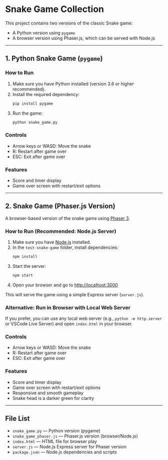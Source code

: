 # Snake Game Collection

This project contains two versions of the classic Snake game:
- A Python version using `pygame`
- A browser version using Phaser.js, which can be served with Node.js

---

## 1. Python Snake Game (`pygame`)

### How to Run
1. Make sure you have Python installed (version 3.6 or higher recommended).
2. Install the required dependency:
   ```bash
   pip install pygame
   ```
3. Run the game:
   ```bash
   python snake_game.py
   ```

### Controls
- Arrow keys or WASD: Move the snake
- R: Restart after game over
- ESC: Exit after game over

### Features
- Score and timer display
- Game over screen with restart/exit options

---

## 2. Snake Game (Phaser.js Version)

A browser-based version of the snake game using [Phaser 3](https://phaser.io/).

### How to Run (Recommended: Node.js Server)
1. Make sure you have [Node.js](https://nodejs.org/) installed.
2. In the `test-snake-game` folder, install dependencies:
   ```bash
   npm install
   ```
3. Start the server:
   ```bash
   npm start
   ```
4. Open your browser and go to [http://localhost:3000](http://localhost:3000)

This will serve the game using a simple Express server (`server.js`).

### Alternative: Run in Browser with Local Web Server
If you prefer, you can use any local web server (e.g., `python -m http.server` or VSCode Live Server) and open `index.html` in your browser.

### Controls
- Arrow keys or WASD: Move the snake
- R: Restart after game over
- ESC: Exit after game over

### Features
- Score and timer display
- Game over screen with restart/exit options
- Responsive and smooth gameplay
- Snake head is a darker green for clarity

---

## File List
- `snake_game.py` — Python version (pygame)
- `snake_game_phaser.js` — Phaser.js version (browser/Node.js)
- `index.html` — HTML file for browser play
- `server.js` — Node.js Express server for Phaser version
- `package.json` — Node.js dependencies and scripts 